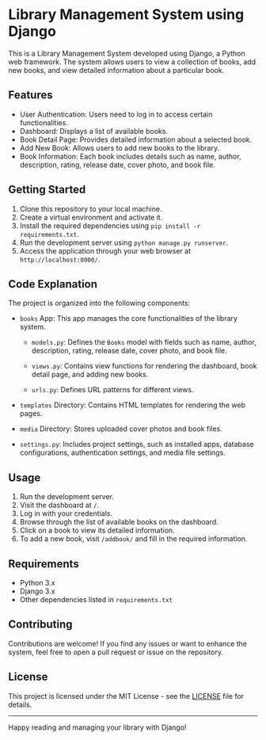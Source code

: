 # Library Management System using Django

This is a Library Management System developed using Django, a Python web framework. The system allows users to view a collection of books, add new books, and view detailed information about a particular book.

## Features

- User Authentication: Users need to log in to access certain functionalities.
- Dashboard: Displays a list of available books.
- Book Detail Page: Provides detailed information about a selected book.
- Add New Book: Allows users to add new books to the library.
- Book Information: Each book includes details such as name, author, description, rating, release date, cover photo, and book file.

## Getting Started

1. Clone this repository to your local machine.
2. Create a virtual environment and activate it.
3. Install the required dependencies using `pip install -r requirements.txt`.
4. Run the development server using `python manage.py runserver`.
5. Access the application through your web browser at `http://localhost:8000/`.

## Code Explanation

The project is organized into the following components:

- `books` App: This app manages the core functionalities of the library system.

  - `models.py`: Defines the `Books` model with fields such as name, author, description, rating, release date, cover photo, and book file.

  - `views.py`: Contains view functions for rendering the dashboard, book detail page, and adding new books.

  - `urls.py`: Defines URL patterns for different views.

- `templates` Directory: Contains HTML templates for rendering the web pages.

- `media` Directory: Stores uploaded cover photos and book files.

- `settings.py`: Includes project settings, such as installed apps, database configurations, authentication settings, and media file settings.

## Usage

1. Run the development server.
2. Visit the dashboard at `/`.
3. Log in with your credentials.
4. Browse through the list of available books on the dashboard.
5. Click on a book to view its detailed information.
6. To add a new book, visit `/addbook/` and fill in the required information.

## Requirements

- Python 3.x
- Django 3.x
- Other dependencies listed in `requirements.txt`

## Contributing

Contributions are welcome! If you find any issues or want to enhance the system, feel free to open a pull request or issue on the repository.

## License

This project is licensed under the MIT License - see the [LICENSE](LICENSE) file for details.

---

Happy reading and managing your library with Django!
